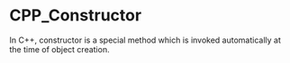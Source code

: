 # CPP_Constructor
In C++, constructor is a special method which is invoked automatically at the time of object creation.

